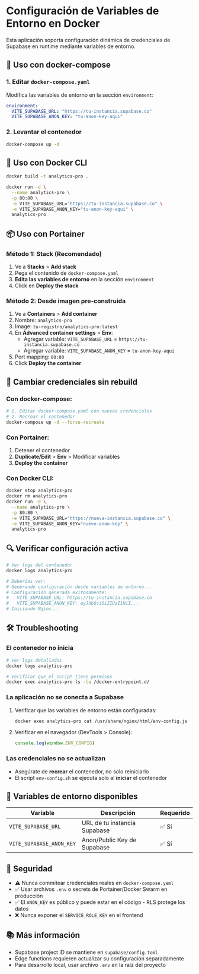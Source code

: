 # Configuración de Variables de Entorno en Docker

Esta aplicación soporta configuración dinámica de credenciales de Supabase en runtime mediante variables de entorno.

## 🚀 Uso con docker-compose

### 1. Editar `docker-compose.yaml`

Modifica las variables de entorno en la sección `environment`:

```yaml
environment:
  VITE_SUPABASE_URL: "https://tu-instancia.supabase.co"
  VITE_SUPABASE_ANON_KEY: "tu-anon-key-aqui"
```

### 2. Levantar el contenedor

```bash
docker-compose up -d
```

## 🐳 Uso con Docker CLI

```bash
docker build -t analytics-pro .

docker run -d \
  --name analytics-pro \
  -p 80:80 \
  -e VITE_SUPABASE_URL="https://tu-instancia.supabase.co" \
  -e VITE_SUPABASE_ANON_KEY="tu-anon-key-aqui" \
  analytics-pro
```

## 📦 Uso con Portainer

### Método 1: Stack (Recomendado)

1. Ve a **Stacks** > **Add stack**
2. Pega el contenido de `docker-compose.yaml`
3. **Edita las variables de entorno** en la sección `environment`
4. Click en **Deploy the stack**

### Método 2: Desde imagen pre-construida

1. Ve a **Containers** > **Add container**
2. Nombre: `analytics-pro`
3. Image: `tu-registro/analytics-pro:latest`
4. En **Advanced container settings** > **Env**:
   - Agregar variable: `VITE_SUPABASE_URL` = `https://tu-instancia.supabase.co`
   - Agregar variable: `VITE_SUPABASE_ANON_KEY` = `tu-anon-key-aqui`
5. Port mapping: `80:80`
6. Click **Deploy the container**

## 🔄 Cambiar credenciales sin rebuild

### Con docker-compose:
```bash
# 1. Editar docker-compose.yaml con nuevas credenciales
# 2. Recrear el contenedor
docker-compose up -d --force-recreate
```

### Con Portainer:
1. Detener el contenedor
2. **Duplicate/Edit** > **Env** > Modificar variables
3. **Deploy the container**

### Con Docker CLI:
```bash
docker stop analytics-pro
docker rm analytics-pro
docker run -d \
  --name analytics-pro \
  -p 80:80 \
  -e VITE_SUPABASE_URL="https://nueva-instancia.supabase.co" \
  -e VITE_SUPABASE_ANON_KEY="nuevo-anon-key" \
  analytics-pro
```

## 🔍 Verificar configuración activa

```bash
# Ver logs del contenedor
docker logs analytics-pro

# Deberías ver:
# Generando configuración desde variables de entorno...
# Configuración generada exitosamente:
#   VITE_SUPABASE_URL: https://tu-instancia.supabase.co
#   VITE_SUPABASE_ANON_KEY: eyJhbGciOiJIUzI1NiI...
# Iniciando Nginx...
```

## 🛠️ Troubleshooting

### El contenedor no inicia
```bash
# Ver logs detallados
docker logs analytics-pro

# Verificar que el script tiene permisos
docker exec analytics-pro ls -la /docker-entrypoint.d/
```

### La aplicación no se conecta a Supabase
1. Verificar que las variables de entorno están configuradas:
   ```bash
   docker exec analytics-pro cat /usr/share/nginx/html/env-config.js
   ```

2. Verificar en el navegador (DevTools > Console):
   ```javascript
   console.log(window.ENV_CONFIG)
   ```

### Las credenciales no se actualizan
- Asegúrate de **recrear** el contenedor, no solo reiniciarlo
- El script `env-config.sh` se ejecuta solo al **iniciar** el contenedor

## 📝 Variables de entorno disponibles

| Variable | Descripción | Requerido |
|----------|-------------|-----------|
| `VITE_SUPABASE_URL` | URL de tu instancia Supabase | ✅ Sí |
| `VITE_SUPABASE_ANON_KEY` | Anon/Public Key de Supabase | ✅ Sí |

## 🔐 Seguridad

- ⚠️ Nunca commitear credenciales reales en `docker-compose.yaml`
- ✅ Usar archivos `.env` o secrets de Portainer/Docker Swarm en producción
- ✅ El `ANON_KEY` es público y puede estar en el código - RLS protege los datos
- ❌ Nunca exponer el `SERVICE_ROLE_KEY` en el frontend

## 📚 Más información

- Supabase project ID se mantiene en `supabase/config.toml`
- Edge functions requieren actualizar su configuración separadamente
- Para desarrollo local, usar archivo `.env` en la raíz del proyecto
